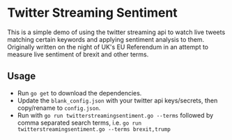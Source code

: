 Twitter Streaming Sentiment
==

This is a simple demo of using the twitter streaming api to watch live tweets matching certain keywords and applying sentiment analysis to them. Originally written on the night of UK's EU Referendum in an attempt to measure live sentiment of brexit and other terms.

## Usage
* Run `go get` to download the dependencies.
* Update the `blank_config.json` with your twitter api keys/secrets, then copy/rename to `config.json`.
* Run with `go run twitterstreamingsentiment.go --terms` followed by comma separated search terms, i.e. `go run twitterstreamingsentiment.go --terms brexit,trump`
